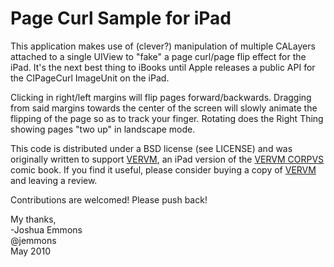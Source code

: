 Page Curl Sample for iPad
=========================

This application makes use of (clever?) manipulation of multiple CALayers attached to a single UIView to "fake" a page curl/page flip effect for the iPad. It's the next best thing to iBooks until Apple releases a public API for the CIPageCurl ImageUnit on the iPad.

Clicking in right/left margins will flip pages forward/backwards. Dragging from said margins towards the center of the screen will slowly animate the flipping of the page so as to track your finger. Rotating does the Right Thing showing pages "two up" in landscape mode. 

This code is distributed under a BSD license (see LICENSE) and was originally written to support [VERVM][1], an iPad version of the [VERVM CORPVS][2] comic book. If you find it useful, please consider buying a copy of [VERVM][1] and leaving a review.

Contributions are welcomed! Please push back!

My thanks,   
-Joshua Emmons   
@jemmons   
May 2010


[1]: http://itunes.com/apps/VERVM
[2]: http://verumcorpus.com